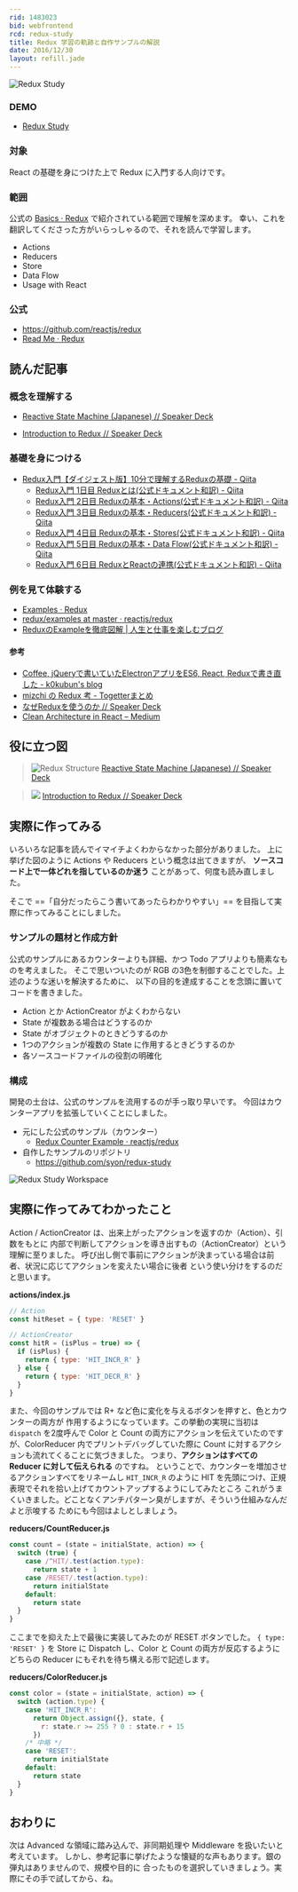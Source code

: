 ```yaml
---
rid: 1483023
bid: webfrontend
rcd: redux-study
title: Redux 学習の軌跡と自作サンプルの解説
date: 2016/12/30
layout: refill.jade
---
```


![Redux Study](redux-study.png)

### DEMO

- [Redux Study](https://syon.github.io/redux-study/)

### 対象

React の基礎を身につけた上で Redux に入門する人向けです。

### 範囲

公式の [Basics · Redux](http://redux.js.org/docs/basics/) で紹介されている範囲で理解を深めます。
幸い、これを翻訳してくださった方がいらっしゃるので、それを読んで学習します。

- Actions
- Reducers
- Store
- Data Flow
- Usage with React

### 公式

- https://github.com/reactjs/redux
- [Read Me · Redux](http://redux.js.org/)


## 読んだ記事

### 概念を理解する

- [Reactive State Machine \(Japanese\) // Speaker Deck](https://speakerdeck.com/inamiy/reactive-state-machine-japanese)

- [Introduction to Redux // Speaker Deck](https://speakerdeck.com/axross/introduction-to-redux)

### 基礎を身につける

- [Redux入門【ダイジェスト版】10分で理解するReduxの基礎 \- Qiita](http://qiita.com/kiita312/items/49a1f03445b19cf407b7)
  - [Redux入門 1日目 Reduxとは\(公式ドキュメント和訳\) \- Qiita](http://qiita.com/kiita312/items/b001839150ab04a6a427)
  - [Redux入門 2日目 Reduxの基本・Actions\(公式ドキュメント和訳\) \- Qiita](http://qiita.com/kiita312/items/8f8d047e5cbd87399ccb)
  - [Redux入門 3日目 Reduxの基本・Reducers\(公式ドキュメント和訳\) \- Qiita](http://qiita.com/kiita312/items/7fdce94912d6d9c801f8)
  - [Redux入門 4日目 Reduxの基本・Stores\(公式ドキュメント和訳\) \- Qiita](http://qiita.com/kiita312/items/377787c24efac64f2495)
  - [Redux入門 5日目 Reduxの基本・Data Flow\(公式ドキュメント和訳\) \- Qiita](http://qiita.com/kiita312/items/ae3ce31521ad24dd699f)
  - [Redux入門 6日目 ReduxとReactの連携\(公式ドキュメント和訳\) \- Qiita](http://qiita.com/kiita312/items/d769c85f446994349b52)

### 例を見て体験する

- [Examples · Redux](http://redux.js.org/docs/introduction/Examples.html)
- [redux/examples at master · reactjs/redux](https://github.com/reactjs/redux/tree/master/examples)
- [ReduxのExampleを徹底図解 \| 人生と仕事を楽しむブログ](http://blog.andgenie.jp/articles/1021)

#### 参考
- [Coffee, jQueryで書いていたElectronアプリをES6, React, Reduxで書き直した \- k0kubun's blog](http://k0kubun.hatenablog.com/entry/2016/03/21/114626)
- [mizchi の Redux 考 \- Togetterまとめ](https://togetter.com/li/911228)
- [なぜReduxを使うのか // Speaker Deck](https://speakerdeck.com/kuy/nazereduxwoshi-ufalseka)
- [Clean Architecture in React – Medium](https://medium.com/@axross/wip-react-clean-architecture-386c950d8b3a)


## 役に立つ図

> ![Redux Structure](redux-structure.jpg)
> [Reactive State Machine \(Japanese\) // Speaker Deck](https://speakerdeck.com/inamiy/reactive-state-machine-japanese)

> ![](redux-data-flow.png)
> [Introduction to Redux // Speaker Deck](https://speakerdeck.com/axross/introduction-to-redux)


## 実際に作ってみる

いろいろな記事を読んでイマイチよくわからなかった部分がありました。
上に挙げた図のように Actions や Reducers という概念は出てきますが、
__ソースコード上で一体どれを指しているのか迷う__ ことがあって、何度も読み直しました。

そこで ==「自分だったらこう書いてあったらわかりやすい」== を目指して実際に作ってみることにしました。

### サンプルの題材と作成方針

公式のサンプルにあるカウンターよりも詳細、かつ Todo アプリよりも簡素なものを考えました。
そこで思いついたのが RGB の3色を制御することでした。上述のような迷いを解決するために、
以下の目的を達成することを念頭に置いてコードを書きました。

- Action とか ActionCreator がよくわからない
- State が複数ある場合はどうするのか
- State がオブジェクトのときどうするのか
- 1つのアクションが複数の State に作用するときどうするのか
- 各ソースコードファイルの役割の明確化

### 構成

開発の土台は、公式のサンプルを流用するのが手っ取り早いです。
今回はカウンターアプリを拡張していくことにしました。

- 元にした公式のサンプル（カウンター）
  - [Redux Counter Example · reactjs/redux](https://github.com/reactjs/redux/tree/master/examples/counter)
- 自作したサンプルのリポジトリ
  - https://github.com/syon/redux-study

![Redux Study Workspace](redux-study-ws.png)


## 実際に作ってみてわかったこと

Action / ActionCreator は、出来上がったアクションを返すのか（Action）、引数をもとに
内部で判断してアクションを導き出すもの（ActionCreator）という理解に至りました。
呼び出し側で事前にアクションが決まっている場合は前者、状況に応じてアクションを変えたい場合に後者
という使い分けをするのだと思います。

__actions/index.js__
```js
// Action
const hitReset = { type: 'RESET' }

// ActionCreator
const hitR = (isPlus = true) => {
  if (isPlus) {
    return { type: 'HIT_INCR_R' }
  } else {
    return { type: 'HIT_DECR_R' }
  }
}
```

また、今回のサンプルでは R+ など色に変化を与えるボタンを押すと、色とカウンターの両方が
作用するようになっています。この挙動の実現に当初は `dispatch` を2度呼んで Color と
Count の両方にアクションを伝えていたのですが、ColorReducer 内でプリントデバッグしていた際に
Count に対するアクションも流れてくることに気づきました。
つまり、__アクションはすべての Reducer に対して伝えられる__ のですね。
ということで、カウンターを増加させるアクションすべてをリネームし `HIT_INCR_R` のように
HIT を先頭につけ、正規表現でそれを拾い上げてカウントアップするようにしてみたところ
これがうまくいきました。どことなくアンチパターン臭がしますが、そういう仕組みなんだよと示唆する
ためにも今回はよしとしましょう。

__reducers/CountReducer.js__
```js
const count = (state = initialState, action) => {
  switch (true) {
    case /^HIT/.test(action.type):
      return state + 1
    case /RESET/.test(action.type):
      return initialState
    default:
      return state
  }
}
```

ここまでを抑えた上で最後に実装してみたのが RESET ボタンでした。
`{ type: 'RESET' }` を Store に Dispatch し、Color と Count の両方が反応するように
どちらの Reducer にもそれを待ち構える形で記述します。

__reducers/ColorReducer.js__
```js
const color = (state = initialState, action) => {
  switch (action.type) {
    case 'HIT_INCR_R':
      return Object.assign({}, state, {
        r: state.r >= 255 ? 0 : state.r + 15
      })
    /* 中略 */
    case 'RESET':
      return initialState
    default:
      return state
  }
}
```

## おわりに

次は Advanced な領域に踏み込んで、非同期処理や Middleware を扱いたいと考えています。
しかし、参考記事に挙げたような懐疑的な声もあります。銀の弾丸はありませんので、規模や目的に
合ったものを選択していきましょう。実際にその手で試してから、ね。
